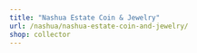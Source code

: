 ```yaml
---
title: "Nashua Estate Coin & Jewelry"
url: /nashua/nashua-estate-coin-and-jewelry/
shop: collector
---
```

